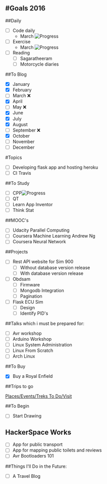 #Goals 2016
----

##Daily

- [ ] Code daily
	- March ![Progress](http://progressed.io/bar/30?title=progress)
- [ ] Exercise
	- March ![Progress](http://progressed.io/bar/0?title=progress)
- [ ] Reading
	- [ ] Sagaratheeram
	- [ ] Motorcycle diaries

##To Blog

- [X] January
- [X] February
- [ ] March :x:
- [X] April
- [ ] May :x:
- [X] June
- [X] July
- [X] August
- [ ] September :x:
- [X] October
- [ ] November
- [ ] December

#Topics

- [ ] Developing flask app and hosting heroku
- [ ] CI Travis

##To Study

- [ ] CPP![Progress](http://progressed.io/bar/29?title=progress)
- [ ] QT
- [ ] Learn App Inventor
- [ ] Think Stat 

##MOOC's

- [ ] Udacity Parallel Computing
- [ ] Coursera Machine Learning Andrew Ng
- [ ] Coursera Neural Network

##Projects

- [ ] Rest API website for Sim 900
	- [ ] Without database version release
	- [ ] With database version release
- [ ] Obdsam
	- [ ] Firmware
	- [ ] Mongodb Integration
	- [ ] Pagination
- [ ] Flask ECU Sim
	- [ ] Design
	- [ ] Identify PID's

##Talks which i must be prepared for:

- [ ] Avr workshop
- [ ] Arduino Workshop
- [ ] Linux System Administration
- [ ] Linux From Scratch
- [ ] Arch Linux

##To Buy

- [X] Buy a Royal Enfield

##Trips to go

[Places/Events/Treks To Do/Visit](https://github.com/ganeshredcobra/personal-goals/blob/master/Travel/ToVisit.md)

##To Begin

- [ ] Start Drawing

## HackerSpace Works

- [ ] App for public transport
- [ ] App for mapping public toilets and reviews
- [ ] Avr Bootloaders 101

##Things I'll Do in the Future:

- [ ] A Travel Blog
